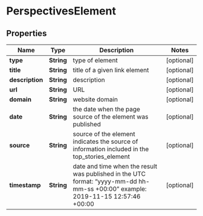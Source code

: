 

# PerspectivesElement


## Properties

| Name | Type | Description | Notes |
|------------ | ------------- | ------------- | -------------|
|**type** | **String** | type of element |  [optional] |
|**title** | **String** | title of a given link element |  [optional] |
|**description** | **String** | description |  [optional] |
|**url** | **String** | URL |  [optional] |
|**domain** | **String** | website domain |  [optional] |
|**date** | **String** | the date when the page source of the element was published |  [optional] |
|**source** | **String** | source of the element indicates the source of information included in the top_stories_element |  [optional] |
|**timestamp** | **String** | date and time when the result was published in the UTC format: “yyyy-mm-dd hh-mm-ss +00:00” example: 2019-11-15 12:57:46 +00:00 |  [optional] |



